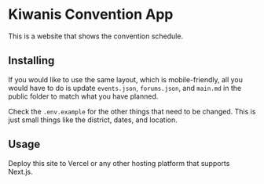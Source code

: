# Kiwanis Convention App

This is a website that shows the convention schedule.

## Installing

If you would like to use the same layout, which is mobile-friendly, all you would have to do is update `events.json`, `forums.json`, and `main.md` in the public folder to match what you have planned.

Check the `.env.example` for the other things that need to be changed. This is just small things like the district, dates, and location.

## Usage

Deploy this site to Vercel or any other hosting platform that supports Next.js.
